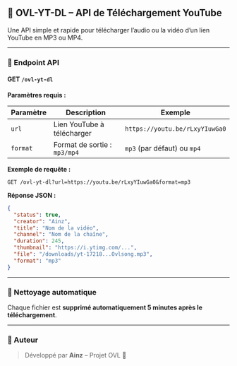## 📅 OVL-YT-DL – API de Téléchargement YouTube

Une API simple et rapide pour télécharger l’audio ou la vidéo d’un lien YouTube en MP3 ou MP4.

---

### 📡 Endpoint API

#### GET `/ovl-yt-dl`

**Paramètres requis :**

| Paramètre | Description                  | Exemple                        |
| --------- | ---------------------------- | ------------------------------ |
| `url`     | Lien YouTube à télécharger   | `https://youtu.be/rLxyYIuwGa0` |
| `format`  | Format de sortie : `mp3/mp4` | `mp3` (par défaut) ou `mp4`    |

**Exemple de requête :**

```
GET /ovl-yt-dl?url=https://youtu.be/rLxyYIuwGa0&format=mp3
```

**Réponse JSON :**

```json
{
  "status": true,
  "creator": "Ainz",
  "title": "Nom de la vidéo",
  "channel": "Nom de la chaîne",
  "duration": 245,
  "thumbnail": "https://i.ytimg.com/...",
  "file": "/downloads/yt-17218...Ovlsong.mp3",
  "format": "mp3"
}
```

---

### 🧹 Nettoyage automatique

Chaque fichier est **supprimé automatiquement 5 minutes après le téléchargement**.

---

### 👑 Auteur

> Développé par **Ainz** – Projet OVL 🔪
